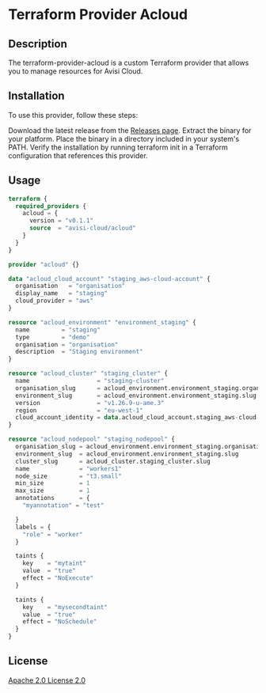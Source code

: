 # Terraform Provider Acloud

## Description
The terraform-provider-acloud is a custom Terraform provider that allows you to manage resources for Avisi Cloud.

## Installation
To use this provider, follow these steps:

Download the latest release from the [Releases page](https://github.com/avisi-cloud/terraform-provider-acloud/releases).
Extract the binary for your platform.
Place the binary in a directory included in your system's PATH.
Verify the installation by running terraform init in a Terraform configuration that references this provider.

## Usage

```terraform
terraform {
  required_providers {
    acloud = {
      version = "v0.1.1"
      source  = "avisi-cloud/acloud"
    }
  }
}

provider "acloud" {}

data "acloud_cloud_account" "staging_aws-cloud-account" {
  organisation   = "organisation"
  display_name   = "staging"
  cloud_provider = "aws"
}

resource "acloud_environment" "environment_staging" {
  name         = "staging"
  type         = "demo"
  organisation = "organisation"
  description  = "Staging environment"
}

resource "acloud_cluster" "staging_cluster" {
  name                   = "staging-cluster"
  organisation_slug      = acloud_environment.environment_staging.organisation
  environment_slug       = acloud_environment.environment_staging.slug
  version                = "v1.26.9-u-ame.3"
  region                 = "eu-west-1"
  cloud_account_identity = data.acloud_cloud_account.staging_aws-cloud-account.identity
}

resource "acloud_nodepool" "staging_nodepool" {
  organisation_slug = acloud_environment.environment_staging.organisation
  environment_slug  = acloud_environment.environment_staging.slug
  cluster_slug      = acloud_cluster.staging_cluster.slug
  name              = "workers1"
  node_size         = "t3.small"
  min_size          = 1
  max_size          = 1
  annotations       = {
    "myannotation" = "test"

  }
  labels = {
    "role" = "worker"
  }

  taints {
    key    = "mytaint"
    value  = "true"
    effect = "NoExecute"
  }

  taints {
    key    = "mysecondtaint"
    value  = "true"
    effect = "NoSchedule"
  }
}
```

## License
[Apache 2.0 License 2.0](lICENSE)
